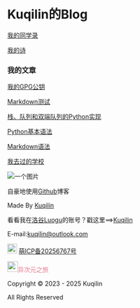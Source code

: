 # Kuqilin的Blog

[我的同学录](./classmates)

[我的诗](./poems)

### 我的文章

[我的GPG公钥](/docs/My-GPG)

[Markdown测试](/docs/post-test)

[栈、队列和双端队列的Python实现](docs/zhan-dui-lie-hu-shuang-duan-dui-lie-di-python-shi-xian)

[Python基本语法](docs/python-ji-ben-yu-fa)

[Markdown语法](docs/Markdown-grammar)

[我去过的学校](docs/wo-qu-guo-de-xue-xiao.md)

![一个图片](https://cdn.luogu.com.cn/upload/image_hosting/8xuafeg2.png)

自豪地使用[Github](https://github.com)博客

Made By [Kuqilin](https://github.com/kuqilin/)

看看我在[洛谷Luogu](https://www.luogu.com.cn)的账号？戳这里==>[Kuqilin](https://www.luogu.com.cn/user/980618)

<html>
    <p>
        E-mail:<a href="mailto:kuqilin@outlook.com?Subject=Hello">kuqilin@outlook.com</a>
    </p>
</html>

<img src="https://icp.gov.moe/images/ico64.png" style="width:22px;height:22px"> <a href="https://icp.gov.moe/?keyword=20256767" target="_blank">萌ICP备20256767号</a>

<a style="text-decoration:none;color:#e77c8e;" href="https://travel.moe/go.html" title="异次元之旅-跃迁-我们一起去萌站成员的星球旅行吧！" target="_blank">
<img src="https://travel.moe/images/icon/icon64pink.png" style="width:24px;height:24px">异次元之旅</a>

Copyright &copy; 2023 - 2025 Kuqilin  

All Rights Reserved

